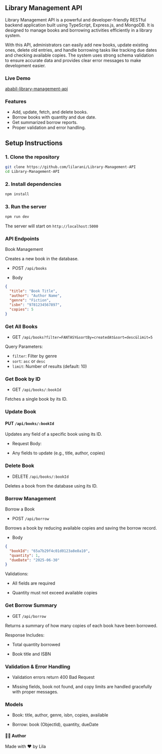 ## Library Management API

Library Management API is a powerful and developer-friendly RESTful backend
application built using TypeScript, Express.js, and MongoDB. It is designed to
manage books and borrowing activities efficiently in a library system.

With this API, administrators can easily add new books, update existing ones,
delete old entries, and handle borrowing tasks like tracking due dates and
checking available copies. The system uses strong schema validation to ensure
accurate data and provides clear error messages to make development easier.

### Live Demo

[ababil-library-management-api](https://ababil-library-management-api.vercel.app/)

### Features

- Add, update, fetch, and delete books.
- Borrow books with quantity and due date.
- Get summarized borrow reports.
- Proper validation and error handling.

## Setup Instructions

### 1. Clone the repository

```bash
git clone https://github.com/lilarani/Library-Management-API
cd Library-Management-API
```

### 2. Install dependencies

```bash
npm install
```

### 3. Run the server

```bash
npm run dev

```

The server will start on `http://localhost:5000`

### API Endpoints

Book Management

Creates a new book in the database.

- POST `/api/books`

- Body

```json
{
  "title": "Book Title",
  "author": "Author Name",
  "genre": "Fiction",
  "isbn": "9781234567897",
  "copies": 5
}
```

### Get All Books

- GET `/api/books?filter=FANTASY&sortBy=createdAt&sort=desc&limit=5`

Query Parameters:

- `filter`: Filter by genre
- `sort`: `asc` or `desc`
- `limit`: Number of results (default: 10)

### Get Book by ID

- GET `/api/books/:bookId`

Fetches a single book by its ID.

### Update Book

#### PUT `/api/books/:bookId`

Updates any field of a specific book using its ID.

- Request Body:

- Any fields to update (e.g., title, author, copies)

### Delete Book

- DELETE `/api/books/:bookId`

Deletes a book from the database using its ID.

### Borrow Management

Borrow a Book

- POST `/api/borrow`

Borrows a book by reducing available copies and saving the borrow record.

- Body

```json
{
  "bookId": "65a7b29f4c01d0123a8e8a10",
  "quantity": 1,
  "dueDate": "2025-06-30"
}
```

Validations:

- All fields are required

- Quantity must not exceed available copies

### Get Borrow Summary

- GET `/api/borrow`

Returns a summary of how many copies of each book have been borrowed.

Response Includes:

- Total quantity borrowed

- Book title and ISBN

### Validation & Error Handling

- Validation errors return 400 Bad Request

- Missing fields, book not found, and copy limits are handled gracefully with
  proper messages.

### Models

- Book: title, author, genre, isbn, copies, available

- Borrow: book (ObjectId), quantity, dueDate

#### 🧑‍💻 Author

Made with ❤️ by Lila
